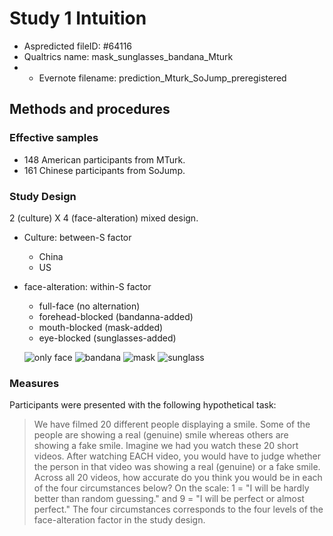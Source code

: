 # Study 1 Intuition
- Aspredicted fileID: #64116
- Qualtrics name: mask_sunglasses_bandana_Mturk
- - Evernote filename: prediction_Mturk_SoJump_preregistered
## Methods and procedures
### Effective samples
- 148 American participants from MTurk.
- 161 Chinese participants from SoJump.
### Study Design
2 (culture) X 4 (face-alteration) mixed design.
- Culture: between-S factor
	- China
	- US
- face-alteration: within-S factor 
	- full-face (no alternation)
	- forehead-blocked (bandanna-added)
	- mouth-blocked (mask-added) 
	- eye-blocked (sunglasses-added)

	![only face](https://user-images.githubusercontent.com/52064747/118484128-74806800-b749-11eb-9398-13ca8d84c349.png)
        ![bandana](https://user-images.githubusercontent.com/52064747/118484178-82ce8400-b749-11eb-8dc0-381b945f2681.png)
	![mask](https://user-images.githubusercontent.com/52064747/118484203-8d891900-b749-11eb-9a85-fbe88bddaff5.png)
        ![sunglass](https://user-images.githubusercontent.com/52064747/118484216-91b53680-b749-11eb-97ff-186d7c5773e5.png)

### Measures
Participants were presented with the following hypothetical task:
> We have filmed 20 different people displaying a smile. Some of the people are showing a real (genuine) smile whereas others are showing a fake smile. Imagine we had you watch these 20 short videos. After watching EACH video, you would have to judge whether the person in that video was showing a real (genuine) or a fake smile. Across all 20 videos, how accurate do you think you would be in each of the four circumstances below? On the scale: 1 = "I will be hardly better than random guessing." and 9 = "I will be perfect or almost perfect."
The four circumstances corresponds to the four levels of the face-alteration factor in the study design.
